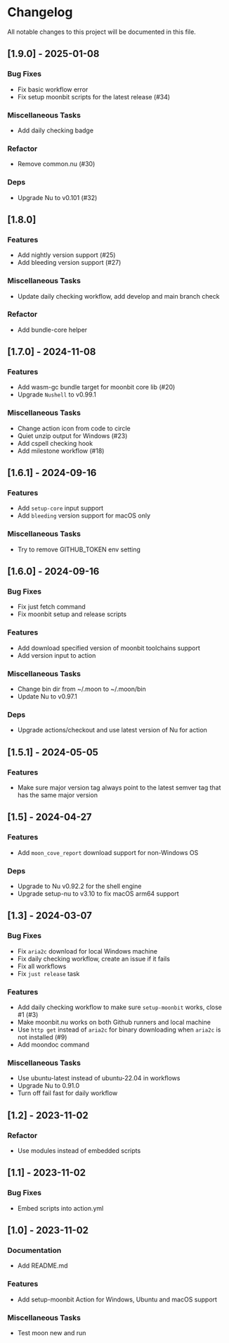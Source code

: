 # Changelog
All notable changes to this project will be documented in this file.

## [1.9.0] - 2025-01-08

### Bug Fixes

- Fix basic workflow error
- Fix setup moonbit scripts for the latest release (#34)

### Miscellaneous Tasks

- Add daily checking badge

### Refactor

- Remove common.nu (#30)

### Deps

- Upgrade Nu to v0.101 (#32)

## [1.8.0]

### Features

- Add nightly version support (#25)
- Add bleeding version support (#27)

### Miscellaneous Tasks

- Update daily checking workflow, add develop and main branch check

### Refactor

- Add bundle-core helper

## [1.7.0] - 2024-11-08

### Features

- Add wasm-gc bundle target for moonbit core lib (#20)
- Upgrade `Nushell` to v0.99.1

### Miscellaneous Tasks

- Change action icon from code to circle
- Quiet unzip output for Windows (#23)
- Add cspell checking hook
- Add milestone workflow (#18)

## [1.6.1] - 2024-09-16

### Features

- Add `setup-core` input support
- Add `bleeding` version support for macOS only

### Miscellaneous Tasks

- Try to remove GITHUB_TOKEN env setting

## [1.6.0] - 2024-09-16

### Bug Fixes

- Fix just fetch command
- Fix moonbit setup and release scripts

### Features

- Add download specified version of moonbit toolchains support
- Add version input to action

### Miscellaneous Tasks

- Change bin dir from ~/.moon to ~/.moon/bin
- Update Nu to v0.97.1

### Deps

- Upgrade actions/checkout and use latest version of Nu for action

## [1.5.1] - 2024-05-05

### Features

- Make sure major version tag always point to the latest semver tag that has the same major version

## [1.5] - 2024-04-27

### Features

- Add `moon_cove_report` download support for non-Windows OS

### Deps

- Upgrade to Nu v0.92.2 for the shell engine
- Upgrade setup-nu to v3.10 to fix macOS arm64 support


## [1.3] - 2024-03-07

### Bug Fixes

- Fix `aria2c` download for local Windows machine
- Fix daily checking workflow, create an issue if it fails
- Fix all workflows
- Fix `just release` task

### Features

- Add daily checking workflow to make sure `setup-moonbit` works, close #1 (#3)
- Make moonbit.nu works on both Github runners and local machine
- Use `http get` instead of `aria2c` for binary downloading when `aria2c` is not installed (#9)
- Add moondoc command

### Miscellaneous Tasks

- Use ubuntu-latest instead of ubuntu-22.04 in workflows
- Upgrade Nu to 0.91.0
- Turn off fail fast for daily workflow

## [1.2] - 2023-11-02

### Refactor

- Use modules instead of embedded scripts

## [1.1] - 2023-11-02

### Bug Fixes

- Embed scripts into action.yml

## [1.0] - 2023-11-02

### Documentation

- Add README.md

### Features

- Add setup-moonbit Action for Windows, Ubuntu and macOS support

### Miscellaneous Tasks

- Test moon new and run

